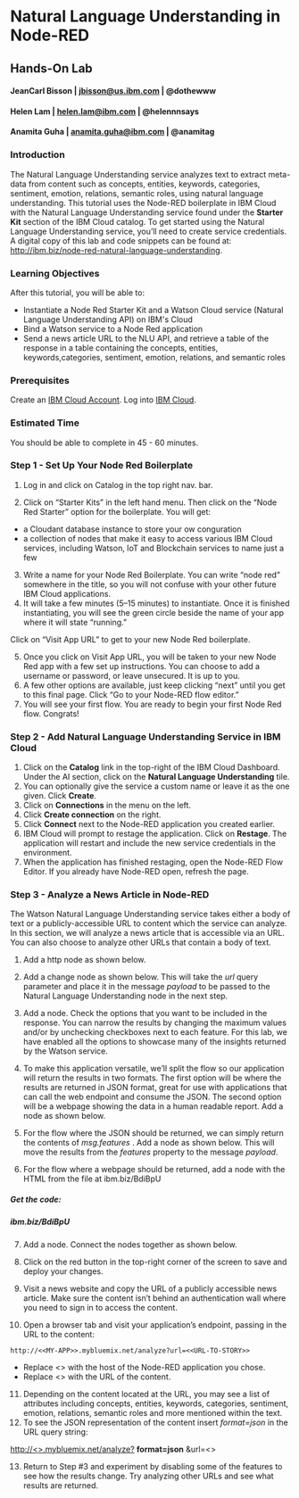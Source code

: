 # Natural	Language Understanding in Node-RED

## Hands-On	Lab

#### JeanCarl	Bisson | jbisson@us.ibm.com | @dothewww
#### Helen Lam | helen.lam@ibm.com | @helennnsays
#### Anamita Guha | anamita.guha@ibm.com | @anamitag

### Introduction
The	Natural Language Understanding	service analyzes	text	to	extract	meta-data	from	content	such	as	concepts,	entities,	keywords,
categories, sentiment, emotion, relations, semantic roles, using natural language understanding. This	tutorial	uses	the	Node-RED
boilerplate	in	IBM	Cloud with	the	Natural	Language	Understanding	service	found	under	the	 **Starter Kit** section	of	the	IBM	Cloud
catalog. To	get	started	using	the	Natural	Language	Understanding	service,	you’ll	need	to	create	service	credentials. A digital copy	of this lab and	code snippets can	be found at: http://ibm.biz/node-red-natural-language-understanding.

### Learning Objectives

After this tutorial, you will be able to:

* Instantiate a Node Red Starter Kit and a Watson Cloud service (Natural Language Understanding API) on IBM's Cloud
* Bind a Watson service to a Node Red application
* Send a news article URL to the NLU API, and retrieve a table of the response in a table containing the concepts,	entities, keywords,categories, sentiment, emotion, relations, and semantic roles

### Prerequisites

Create an [IBM Cloud Account](https://console.bluemix.net/).
Log into [IBM Cloud](https://console.bluemix.net/login).

### Estimated Time

You should be able to complete in 45 - 60 minutes.

### Step 1 - Set Up Your Node Red Boilerplate

1. Log in and click on Catalog in the top right nav. bar.

2. Click on “Starter Kits” in the left hand menu. Then click on the
“Node Red Starter” option for the boilerplate. You will get:
* a Cloudant database instance to store your ow conguration
* a collection of nodes that make it easy to access various IBM Cloud
services, including Watson, IoT and Blockchain services to name just a few

3. Write a name for your Node Red Boilerplate. You can write “node
red” somewhere in the title, so you will not confuse with your other
future IBM Cloud applications.
4. It will take a few minutes (5–15 minutes) to instantiate. Once it is
finished instantiating, you will see the green circle beside the name of
your app where it will state “running.”

Click on “Visit App URL” to get to your new Node Red boilerplate.

5. Once you click on Visit App URL, you will be taken to your new Node
Red app with a few set up instructions. You can choose to add a
username or password, or leave unsecured. It is up to you.
6. A few other options are available, just keep clicking “next” until you
get to this final page. Click “Go to your Node-RED flow editor.”
7. You will see your first flow. You are ready to begin your first Node
Red flow. Congrats!


### Step 2 - Add	Natural	Language	Understanding Service in	IBM	Cloud

1. Click	on	the	 **Catalog** link	in	the	top-right	of	the	IBM	Cloud	Dashboard.	Under	the	AI	section,	click	on	the	 **Natural
    Language	Understanding** tile. <insert photo >
2. You	can	optionally	give	the	service	a	custom	name	or	leave	it	as	the	one	given.	Click  **Create**.
3. Click	on	 **Connections** in	the	menu	on	the	left.	<insert photo>
4. Click	 **Create	connection** on	the	right.
5. Click	 **Connect** next	to	the	Node-RED	application	you	created	earlier.
6. IBM	Cloud	will	prompt	to	restage	the	application.	Click	on	 **Restage**. The	application	will	restart	and	include	the	new	service
    credentials	in	the	environment.
7. When	the	application	has	finished	restaging,	open	the	Node-RED	Flow	Editor. If	you	already	have	Node-RED	open,	refresh
    the	page.

### Step 3 - Analyze	a	News	Article in	Node-RED

The	Watson	Natural	Language	Understanding	service	takes	either	a	body	of	text or	a	publicly-accessible	URL	to	content	which the
service	can	analyze.	In	this	section,	we	will	analyze	a	news article	that	is	accessible	via	an URL. You	can	also	choose	to	analyze	other
URLs	that	contain	a	body	of	text.

1. Add	a http node as	shown	below.
2. Add	a change node as	shown	below.	This	will	take	the	 _url_ query	parameter	and	place	it	in	the	message	 _payload_ to	be
    passed	to	the	Natural	Language	Understanding node	in	the	next	step. <replace these two with image>
3. Add	a	 node.	Check	the	options	that	you	want	to	be	included	in	the	response. You	can	narrow	the	results	by
    changing	the	maximum	values and/or by	unchecking	checkboxes	next	to	each	feature. For	this	lab,	we	have	enabled	all	the
    options	to	showcase	many	of	the	insights	returned	by	the Watson	service.
4. To	make	this application	versatile,	we’ll	split	the	flow	so	our	application	will return	the	results	in	two	formats.	The	first
    option	will	be where the	results	are	returned	in	JSON	format,	great	for	use	with applications	that	can	call	the web	endpoint
    and	consume	the	JSON.	The	second option	will	be	a	webpage	showing	the	data	in	a	human	readable	report.	Add	a
       node	as	shown	below.


5. For	the	flow	where	the	JSON	should	be	returned,	we	can	simply	return	the	contents	of	 _msg.features_ .	Add	a
    node as	shown	below.	This	will	move	the	results	from	the	 _features_ property	to	the	message	 _payload_.
6. For	the	flow	where	a	webpage	should	be	returned,	add	a	 node	with	the	HTML	from	the	file	at
    ibm.biz/BdiBpU

##### Get	the	code:

##### ibm.biz/BdiBpU

7. Add	a	 node.	Connect	the	nodes	together	as	shown	below.
8. Click	on	the	red	 button	in	the	top-right	corner	of	the	screen	to	save	and	deploy	your	changes.
9. Visit	a	news	website	and	copy	the	URL	of	a	publicly	accessible	news	article.	Make	sure	the	content	isn’t	behind	an
    authentication	wall where	you	need to	sign	in	to	access	the	content.


10. Open	a	browser	tab	and	visit	your	application’s	endpoint,	passing	in	the	URL	to	the	content:

```
http://<<MY-APP>>.mybluemix.net/analyze?url=<<URL-TO-STORY>>
```
- Replace	<<MY-APP>>	with	the	host of	the	Node-RED	application	you	chose.
- Replace	<<URL-TO-STORY>>	with	the	URL	of	the	content.
11. Depending	on	the	content	located	at	the	URL,	you	may	see	a	list	of	attributes	including	concepts,	entities,	keywords,
categories,	sentiment,	emotion,	relations,	semantic	roles and	more mentioned	within	the	text.
12. To	see the	JSON	representation of	the	content insert _format=json_ in the	URL query	string:

[http://<<MY-APP>>.mybluemix.net/analyze?](http://<<MY-APP>>.mybluemix.net/analyze?) **format=json** &url=<<URL-TO-STORY>>

13. Return	to	Step	#3	and	experiment	by disabling	some	of	the	features	to	see	how	the	results	change.	Try	analyzing other	URLs
    and	see	what	results	are	returned.
